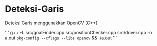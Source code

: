# Deteksi-Garis
Deteksi Garis menggunakkan OpenCV (C++)

'''
    g++ -I. src/goalFinder.cpp src/positionChecker.cpp src/driver.cpp -o a.out `pkg-config --cflags --libs opencv` && ./a.out
'''